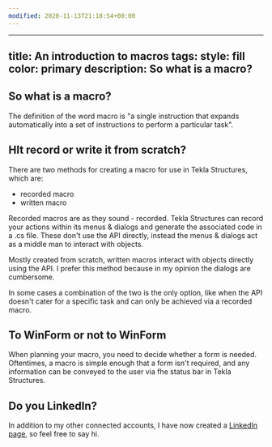 ```yaml
---
modified: 2020-11-13T21:18:54+00:00
---
```


---
title: An introduction to macros
tags: 
style: fill
color: primary
description: So what is a macro?
---

## So what is a macro? 

The definition of the word macro is "a single instruction that expands automatically into a set of instructions to perform a particular task".

## HIt record or write it from scratch?

There are two methods for creating a macro for use in Tekla Structures, which are:

- recorded macro
- written macro

Recorded macros are as they sound - recorded. Tekla Structures can record your actions within its menus & dialogs and generate the associated code in a .cs file. These don't use the API directly, instead the menus & dialogs act as a middle man to interact with objects.

Mostly created from scratch, written macros interact with objects directly using the API. I prefer this method because in my opinion the dialogs are cumbersome.
 
In some cases a combination of the two is the only option, like when the API doesn't cater for a specific task and can only be achieved via a recorded macro.

## To WinForm or not to WinForm 

When planning your macro, you need to decide whether a form is needed. Oftentimes, a macro is simple enough that a form isn't required, and any information can be conveyed to the user via fhe status bar in Tekla Structures.

## Do you LinkedIn?

In addition to my other connected accounts, I have now created a [LinkedIn page](https://www.linkedin.com/company/teklanology), so feel free to say hi.